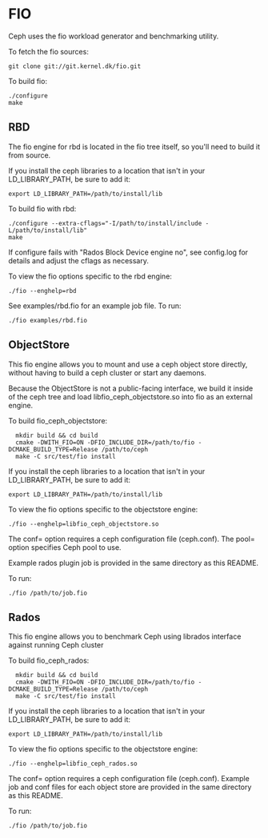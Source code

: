 FIO
===

Ceph uses the fio workload generator and benchmarking utility.

To fetch the fio sources:

    git clone git://git.kernel.dk/fio.git

To build fio:

    ./configure
    make

RBD
---

The fio engine for rbd is located in the fio tree itself, so you'll need to
build it from source.

If you install the ceph libraries to a location that isn't in your
LD_LIBRARY_PATH, be sure to add it:

    export LD_LIBRARY_PATH=/path/to/install/lib

To build fio with rbd:

    ./configure --extra-cflags="-I/path/to/install/include -L/path/to/install/lib"
    make

If configure fails with "Rados Block Device engine   no", see config.log for
details and adjust the cflags as necessary.

To view the fio options specific to the rbd engine:

    ./fio --enghelp=rbd

See examples/rbd.fio for an example job file. To run:

    ./fio examples/rbd.fio

ObjectStore
-----------

This fio engine allows you to mount and use a ceph object store directly,
without having to build a ceph cluster or start any daemons.

Because the ObjectStore is not a public-facing interface, we build it inside
of the ceph tree and load libfio_ceph_objectstore.so into fio as an external
engine.

To build fio_ceph_objectstore:
```
  mkdir build && cd build
  cmake -DWITH_FIO=ON -DFIO_INCLUDE_DIR=/path/to/fio -DCMAKE_BUILD_TYPE=Release /path/to/ceph
  make -C src/test/fio install
```
If you install the ceph libraries to a location that isn't in your
LD_LIBRARY_PATH, be sure to add it:

    export LD_LIBRARY_PATH=/path/to/install/lib

To view the fio options specific to the objectstore engine:

    ./fio --enghelp=libfio_ceph_objectstore.so

The conf= option requires a ceph configuration file (ceph.conf).
The pool= option specifies Ceph pool to use.

Example rados plugin job is provided in the same directory as
this README.

To run:

    ./fio /path/to/job.fio

Rados
-----------

This fio engine allows you to benchmark Ceph using librados interface
against running Ceph cluster

To build fio_ceph_rados:
```
  mkdir build && cd build
  cmake -DWITH_FIO=ON -DFIO_INCLUDE_DIR=/path/to/fio -DCMAKE_BUILD_TYPE=Release /path/to/ceph
  make -C src/test/fio install
```
If you install the ceph libraries to a location that isn't in your
LD_LIBRARY_PATH, be sure to add it:

    export LD_LIBRARY_PATH=/path/to/install/lib

To view the fio options specific to the objectstore engine:

    ./fio --enghelp=libfio_ceph_rados.so

The conf= option requires a ceph configuration file (ceph.conf). Example job
and conf files for each object store are provided in the same directory as
this README.

To run:

    ./fio /path/to/job.fio
